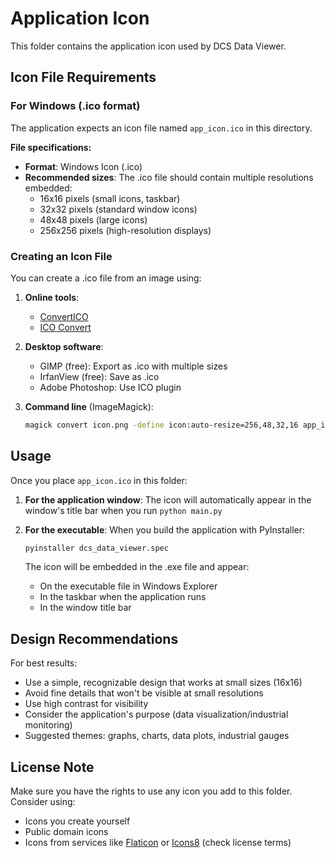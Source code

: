 # Application Icon

This folder contains the application icon used by DCS Data Viewer.

## Icon File Requirements

### For Windows (.ico format)

The application expects an icon file named `app_icon.ico` in this directory.

**File specifications:**
- **Format**: Windows Icon (.ico)
- **Recommended sizes**: The .ico file should contain multiple resolutions embedded:
  - 16x16 pixels (small icons, taskbar)
  - 32x32 pixels (standard window icons)
  - 48x48 pixels (large icons)
  - 256x256 pixels (high-resolution displays)

### Creating an Icon File

You can create a .ico file from an image using:

1. **Online tools**:
   - [ConvertICO](https://convertico.com/)
   - [ICO Convert](https://icoconvert.com/)

2. **Desktop software**:
   - GIMP (free): Export as .ico with multiple sizes
   - IrfanView (free): Save as .ico
   - Adobe Photoshop: Use ICO plugin

3. **Command line** (ImageMagick):
   ```bash
   magick convert icon.png -define icon:auto-resize=256,48,32,16 app_icon.ico
   ```

## Usage

Once you place `app_icon.ico` in this folder:

1. **For the application window**: The icon will automatically appear in the window's title bar when you run `python main.py`

2. **For the executable**: When you build the application with PyInstaller:
   ```bash
   pyinstaller dcs_data_viewer.spec
   ```
   The icon will be embedded in the .exe file and appear:
   - On the executable file in Windows Explorer
   - In the taskbar when the application runs
   - In the window title bar

## Design Recommendations

For best results:
- Use a simple, recognizable design that works at small sizes (16x16)
- Avoid fine details that won't be visible at small resolutions
- Use high contrast for visibility
- Consider the application's purpose (data visualization/industrial monitoring)
- Suggested themes: graphs, charts, data plots, industrial gauges

## License Note

Make sure you have the rights to use any icon you add to this folder. Consider using:
- Icons you create yourself
- Public domain icons
- Icons from services like [Flaticon](https://www.flaticon.com/) or [Icons8](https://icons8.com/) (check license terms)
